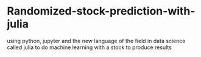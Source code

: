 # Randomized-stock-prediction-with-julia
using python, jupyter and the new language of the field in data science called julia to do machine learning with a stock to produce results
